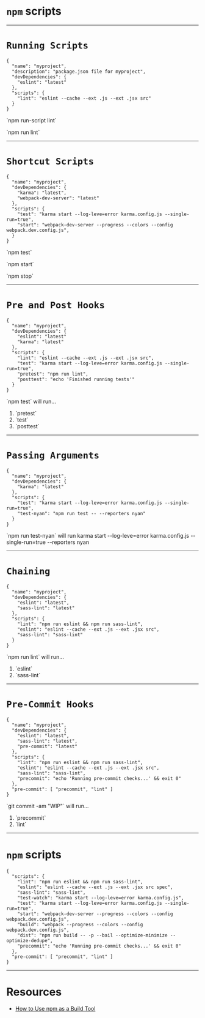 <!--
{
  "className": "Slide--title"
}
-->

# `npm` scripts

---

<!--
{
  "className": "Slide--static"
}
-->

# `Running Scripts`

<div class="Split">
  <div class="Split-column Split-column--65">
<pre class="language-javascript language--clean language--small"><code>{
  "name": "myproject",
  "description": "package.json file for myproject",
  "devDependencies": {
    "eslint": "latest"
  },
  "scripts": {
    "lint": "eslint --cache --ext .js --ext .jsx src"
  }
}
</code></pre>
  </div>
  <div class="Split-column Split-column--35">
    <p>`npm run-script lint`</p>
    <p>`npm run lint`</p>
  </div>
</div>

---

# `Shortcut Scripts`

<div class="Split">
  <div class="Split-column Split-column--75">
<pre class="language-javascript language--clean language--small"><code>{
  "name": "myproject",
  "devDependencies": {
    "karma": "latest",
    "webpack-dev-server": "latest"
  },
  "scripts": {
    "test": "karma start --log-leve=error karma.config.js --single-run=true",
    "start": "webpack-dev-server --progress --colors --config webpack.dev.config.js",
  }
}
</code></pre>
  </div>
  <div class="Split-column Split-column--25">
    <p>`npm test`</p>
    <p>`npm start`</p>
    <p>`npm stop`</p>
  </div>
</div>

---

# `Pre and Post Hooks`

<div class="Split">
  <div class="Split-column Split-column--65">
<pre class="language-javascript language--clean language--small"><code>{
  "name": "myproject",
  "devDependencies": {
    "eslint": "latest"
    "karma": "latest"
  },
  "scripts": {
    "lint": "eslint --cache --ext .js --ext .jsx src",
    "test": "karma start --log-leve=error karma.config.js --single-run=true",
    "pretest": "npm run lint",
    "posttest": "echo 'Finished running tests'"
  }
}
</code></pre>
  </div>
  <div class="Split-column Split-column--35">
    <p>`npm test` will run...
    <ol>
      <li>`pretest`</li>
      <li>`test`</li>
      <li>`posttest`</li>
    </ol>
    </p>
  </div>
</div>

---

# `Passing Arguments`

<div class="Split">
  <div class="Split-column Split-column--65">
<pre class="language-javascript language--clean language--small"><code>{
  "name": "myproject",
  "devDependencies": {
    "karma": "latest"
  },
  "scripts": {
    "test": "karma start --log-leve=error karma.config.js --single-run=true",
    "test-nyan": "npm run test -- --reporters nyan"
  }
}
</code></pre>
  </div>
  <div class="Split-column Split-column--35">
    <p>`npm run test-nyan` will run <span class="spancode">karma start --log-leve=error karma.config.js --single-run=true --reporters nyan</span>
    </p>
  </div>
</div>

---

# `Chaining`

<div class="Split">
  <div class="Split-column Split-column--65">
<pre class="language-javascript language--clean language--small"><code>{
  "name": "myproject",
  "devDependencies": {
    "eslint": "latest",
    "sass-lint": "latest"
  },
  "scripts": {
    "lint": "npm run eslint && npm run sass-lint",
    "eslint": "eslint --cache --ext .js --ext .jsx src",
    "sass-lint": "sass-lint"
  }
}
</code></pre>
  </div>
  <div class="Split-column Split-column--35">
    <p>`npm run lint` will run...
    <ol>
      <li>`eslint`</li>
      <li>`sass-lint`</li>
    </ol>
    </p>
  </div>
</div>

---

# `Pre-Commit Hooks`

<div class="Split">
  <div class="Split-column Split-column--65">
<pre class="language-javascript language--clean language--small"><code>{
  "name": "myproject",
  "devDependencies": {
    "eslint": "latest",
    "sass-lint": "latest",
    "pre-commit": "latest"
  },
  "scripts": {
    "lint": "npm run eslint && npm run sass-lint",
    "eslint": "eslint --cache --ext .js --ext .jsx src",
    "sass-lint": "sass-lint",
    "precommit": "echo 'Running pre-commit checks...' && exit 0"
  },
  "pre-commit": [ "precommit", "lint" ]
}
</code></pre>
  </div>
  <div class="Split-column Split-column--35">
    <p>`git commit -am "WIP"` will run...
    <ol>
      <li>`precommit`</li>
      <li>`lint`</li>
    </ol>
    </p>
  </div>
</div>

---

# `npm` scripts

<pre class="language-javascript language--clean language--small"><code>{
  "scripts": {
    "lint": "npm run eslint && npm run sass-lint",
    "eslint": "eslint --cache --ext .js --ext .jsx src spec",
    "sass-lint": "sass-lint",
    "test-watch": "karma start --log-leve=error karma.config.js",
    "test": "karma start --log-leve=error karma.config.js --single-run=true",
    "start": "webpack-dev-server --progress --colors --config webpack.dev.config.js",
    "build": "webpack --progress --colors --config webpack.dev.config.js",
    "dist": "npm run build -- -p --bail --optimize-minimize --optimize-dedupe",
    "precommit": "echo 'Running pre-commit checks...' && exit 0"
  },
  "pre-commit": [ "precommit", "lint" ]
}</code></pre>

---

# Resources

* [How to Use npm as a Build Tool](http://blog.keithcirkel.co.uk/how-to-use-npm-as-a-build-tool/)
